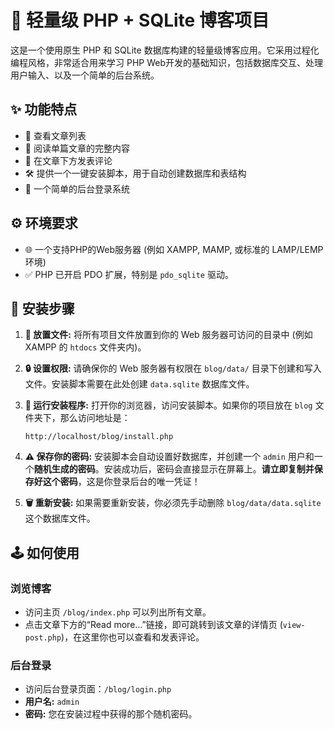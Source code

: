 # 📝 轻量级 PHP + SQLite 博客项目

这是一个使用原生 PHP 和 SQLite 数据库构建的轻量级博客应用。它采用过程化编程风格，非常适合用来学习 PHP Web开发的基础知识，包括数据库交互、处理用户输入、以及一个简单的后台系统。

## ✨ 功能特点

- 📰 查看文章列表
- 📖 阅读单篇文章的完整内容
- 💬 在文章下方发表评论
- 🛠️ 提供一个一键安装脚本，用于自动创建数据库和表结构
- 🔑 一个简单的后台登录系统

## ⚙️ 环境要求

- 🌐 一个支持PHP的Web服务器 (例如 XAMPP, MAMP, 或标准的 LAMP/LEMP 环境)
- ✅ PHP 已开启 PDO 扩展，特别是 `pdo_sqlite` 驱动。

## 🚀 安装步骤

1.  **📁 放置文件:** 将所有项目文件放置到你的 Web 服务器可访问的目录中 (例如 XAMPP 的 `htdocs` 文件夹内)。

2.  **🔒 设置权限:** 请确保你的 Web 服务器有权限在 `blog/data/` 目录下创建和写入文件。安装脚本需要在此处创建 `data.sqlite` 数据库文件。

3.  **🚀 运行安装程序:** 打开你的浏览器，访问安装脚本。如果你的项目放在 `blog` 文件夹下，那么访问地址是：
    ```
    http://localhost/blog/install.php
    ```

4.  **⚠️ 保存你的密码:** 安装脚本会自动设置好数据库，并创建一个 `admin` 用户和一个**随机生成的密码**。安装成功后，密码会直接显示在屏幕上。**请立即复制并保存好这个密码**，这是你登录后台的唯一凭证！

5.  **🗑️ 重新安装:** 如果需要重新安装，你必须先手动删除 `blog/data/data.sqlite` 这个数据库文件。

## 🕹️ 如何使用

### 浏览博客

- 访问主页 `/blog/index.php` 可以列出所有文章。
- 点击文章下方的“Read more...”链接，即可跳转到该文章的详情页 (`view-post.php`)，在这里你也可以查看和发表评论。

### 后台登录

- 访问后台登录页面：`/blog/login.php`
- **用户名:** `admin`
- **密码:** 您在安装过程中获得的那个随机密码。